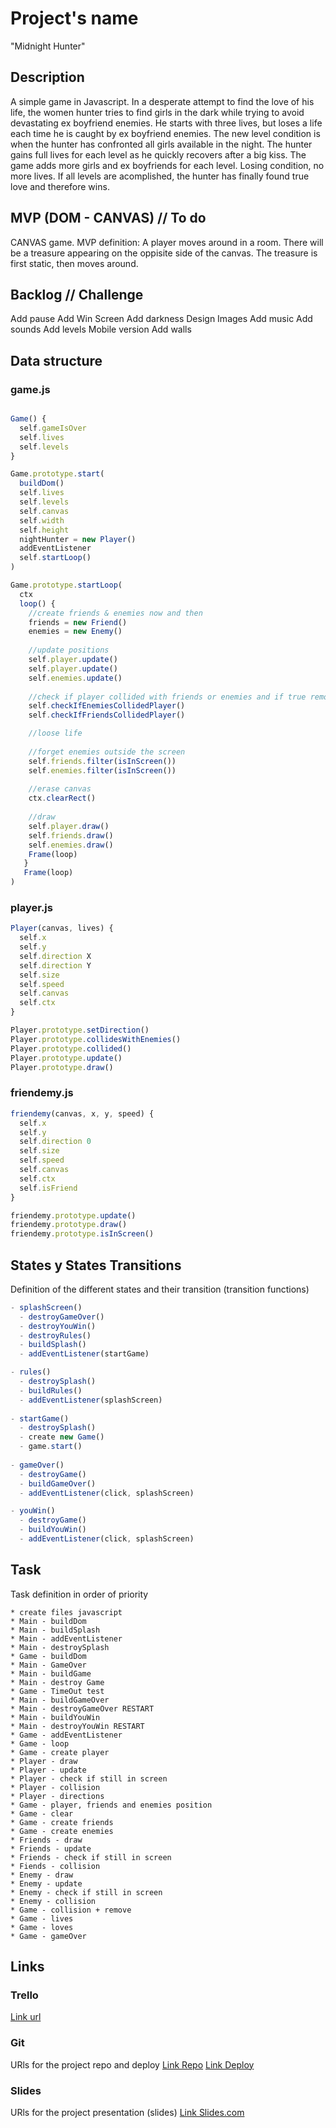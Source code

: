 # Project's name
"Midnight Hunter"

## Description
A simple game in Javascript. In a desperate attempt to find the love of his life, the women hunter tries to find girls in the dark while trying to avoid devastating ex boyfriend enemies. He starts with three lives, but loses a life each time he is caught by ex boyfriend enemies. The new level condition is when the hunter has confronted all girls available in the night. The hunter gains full lives for each level as he quickly recovers after a big kiss. The game adds more girls and ex boyfriends for each level. Losing condition, no more lives. If all levels are acomplished, the hunter has finally found true love and therefore wins.


## MVP (DOM - CANVAS) // To do
CANVAS game. MVP definition: A player moves around in a room. There will be a treasure appearing on the oppisite side of the canvas. The treasure is first static, then moves around.


## Backlog // Challenge
Add pause
Add Win Screen
Add darkness
Design
Images
Add music
Add sounds
Add levels
Mobile version
Add walls


## Data structure

### game.js

```javascript

Game() {
  self.gameIsOver
  self.lives
  self.levels
}

Game.prototype.start(
  buildDom()
  self.lives
  self.levels
  self.canvas
  self.width
  self.height
  nightHunter = new Player()
  addEventListener
  self.startLoop()
)

Game.prototype.startLoop(
  ctx
  loop() {
    //create friends & enemies now and then
    friends = new Friend()
    enemies = new Enemy()
    
    //update positions
    self.player.update()
    self.player.update()
    self.enemies.update()
    
    //check if player collided with friends or enemies and if true remove
    self.checkIfEnemiesCollidedPlayer()
    self.checkIfFriendsCollidedPlayer()

    //loose life
    
    //forget enemies outside the screen
    self.friends.filter(isInScreen())
    self.enemies.filter(isInScreen())
    
    //erase canvas
    ctx.clearRect()
    
    //draw
    self.player.draw()
    self.friends.draw()
    self.enemies.draw()
    Frame(loop)
   }
   Frame(loop)
)
```

### player.js

```javascript
Player(canvas, lives) {
  self.x
  self.y
  self.direction X
  self.direction Y
  self.size
  self.speed
  self.canvas
  self.ctx
}

Player.prototype.setDirection()
Player.prototype.collidesWithEnemies()
Player.prototype.collided()
Player.prototype.update()
Player.prototype.draw()
```

### friendemy.js

```javascript
friendemy(canvas, x, y, speed) {
  self.x
  self.y
  self.direction 0
  self.size
  self.speed
  self.canvas
  self.ctx
  self.isFriend
}

friendemy.prototype.update()
friendemy.prototype.draw()
friendemy.prototype.isInScreen()
```


## States y States Transitions
Definition of the different states and their transition (transition functions)

```javascript
- splashScreen()
  - destroyGameOver()
  - destroyYouWin()
  - destroyRules()
  - buildSplash()
  - addEventListener(startGame)

- rules()
  - destroySplash()
  - buildRules()
  - addEventListener(splashScreen)
  
- startGame()
  - destroySplash()
  - create new Game()
  - game.start()
  
- gameOver()
  - destroyGame()
  - buildGameOver()
  - addEventListener(click, splashScreen) 

- youWin()
  - destroyGame()
  - buildYouWin()
  - addEventListener(click, splashScreen)
  ```


## Task
Task definition in order of priority
```
* create files javascript
* Main - buildDom
* Main - buildSplash
* Main - addEventListener
* Main - destroySplash
* Game - buildDom
* Main - GameOver
* Main - buildGame
* Main - destroy Game
* Game - TimeOut test
* Main - buildGameOver 
* Main - destroyGameOver RESTART
* Main - buildYouWin
* Main - destroyYouWin RESTART
* Game - addEventListener
* Game - loop
* Game - create player
* Player - draw
* Player - update
* Player - check if still in screen
* Player - collision
* Player - directions
* Game - player, friends and enemies position
* Game - clear
* Game - create friends
* Game - create enemies
* Friends - draw
* Friends - update
* Friends - check if still in screen
* Fiends - collision
* Enemy - draw
* Enemy - update
* Enemy - check if still in screen
* Enemy - collision
* Game - collision + remove
* Game - lives
* Game - loves
* Game - gameOver
```


## Links

### Trello
[Link url](https://trello.com)


### Git
URls for the project repo and deploy
[Link Repo](http://github.com)
[Link Deploy](http://github.com)


### Slides
URls for the project presentation (slides)
[Link Slides.com](http://slides.com)
